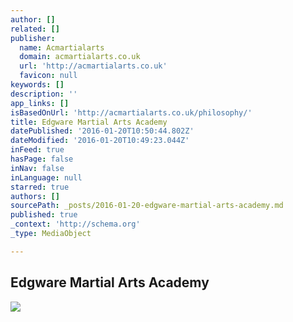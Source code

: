 ```yaml
---
author: []
related: []
publisher:
  name: Acmartialarts
  domain: acmartialarts.co.uk
  url: 'http://acmartialarts.co.uk'
  favicon: null
keywords: []
description: ''
app_links: []
isBasedOnUrl: 'http://acmartialarts.co.uk/philosophy/'
title: Edgware Martial Arts Academy
datePublished: '2016-01-20T10:50:44.802Z'
dateModified: '2016-01-20T10:49:23.044Z'
inFeed: true
hasPage: false
inNav: false
inLanguage: null
starred: true
authors: []
sourcePath: _posts/2016-01-20-edgware-martial-arts-academy.md
published: true
_context: 'http://schema.org'
_type: MediaObject

---
```

<article style=""><h1>Edgware Martial Arts Academy</h1><p></p><img src="http://acmartialarts.co.uk/wp-content/uploads/2012/10/cropped-CKD-Official-Logo.jpg" /></article>